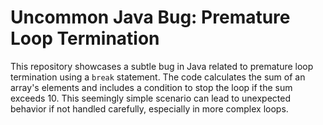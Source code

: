 # Uncommon Java Bug: Premature Loop Termination
This repository showcases a subtle bug in Java related to premature loop termination using a `break` statement.  The code calculates the sum of an array's elements and includes a condition to stop the loop if the sum exceeds 10.  This seemingly simple scenario can lead to unexpected behavior if not handled carefully, especially in more complex loops.